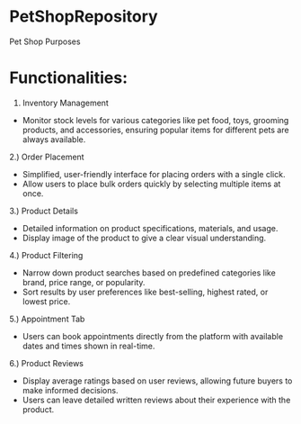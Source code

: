 # PetShopRepository
Pet Shop Purposes

# Functionalities:

1. Inventory Management
- Monitor stock levels for various categories like pet food, toys, grooming products, and accessories, ensuring popular items for different pets are always available.

2.) Order Placement
- Simplified, user-friendly interface for placing orders with a single click.
- Allow users to place bulk orders quickly by selecting multiple items at once.

3.) Product Details
- Detailed information on product specifications, materials, and usage.
- Display  image of the product to give a clear visual understanding.

4.) Product Filtering
- Narrow down product searches based on predefined categories like brand, price range, or popularity.
- Sort results by user preferences like best-selling, highest rated, or lowest price.

5.) Appointment Tab
- Users can book appointments directly from the platform with available dates and times shown in real-time.

6.) Product Reviews
- Display average ratings based on user reviews, allowing future buyers to make informed decisions.
- Users can leave detailed written reviews about their experience with the product.
